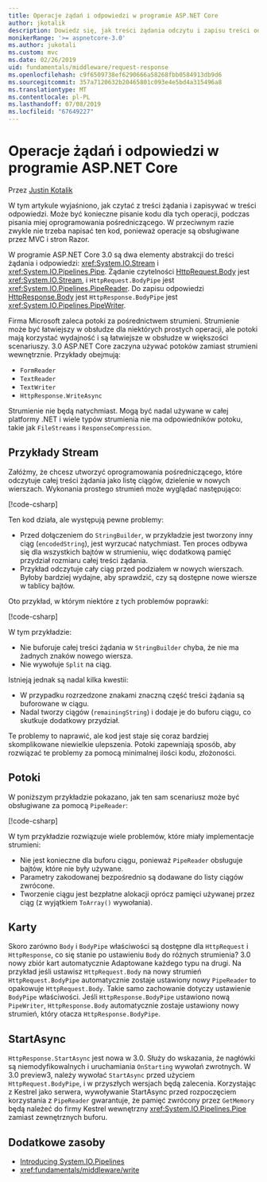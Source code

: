```yaml
---
title: Operacje żądań i odpowiedzi w programie ASP.NET Core
author: jkotalik
description: Dowiedz się, jak treści żądania odczytu i zapisu treści odpowiedzi w programie ASP.NET Core.
monikerRange: '>= aspnetcore-3.0'
ms.author: jukotali
ms.custom: mvc
ms.date: 02/26/2019
uid: fundamentals/middleware/request-response
ms.openlocfilehash: c9f6509738ef6290666a58268fbb0584913db9d6
ms.sourcegitcommit: 357a7120632b20465801c093e4e5bd4a315496a8
ms.translationtype: MT
ms.contentlocale: pl-PL
ms.lasthandoff: 07/08/2019
ms.locfileid: "67649227"
---
```

# <a name="request-and-response-operations-in-aspnet-core"></a>Operacje żądań i odpowiedzi w programie ASP.NET Core

Przez [Justin Kotalik](https://github.com/jkotalik)

W tym artykule wyjaśniono, jak czytać z treści żądania i zapisywać w treści odpowiedzi. Może być konieczne pisanie kodu dla tych operacji, podczas pisania miej oprogramowania pośredniczącego. W przeciwnym razie zwykle nie trzeba napisać ten kod, ponieważ operacje są obsługiwane przez MVC i stron Razor.

W programie ASP.NET Core 3.0 są dwa elementy abstrakcji do treści żądania i odpowiedzi: <xref:System.IO.Stream> i <xref:System.IO.Pipelines.Pipe>. Żądanie czytelności [HttpRequest.Body](xref:Microsoft.AspNetCore.Http.HttpRequest.Body) jest <xref:System.IO.Stream>, i `HttpRequest.BodyPipe` jest <xref:System.IO.Pipelines.PipeReader>. Do zapisu odpowiedzi [HttpResponse.Body](xref:Microsoft.AspNetCore.Http.HttpResponse.Body) jest `HttpResponse.BodyPipe` jest <xref:System.IO.Pipelines.PipeWriter>.

Firma Microsoft zaleca potoki za pośrednictwem strumieni. Strumienie może być łatwiejszy w obsłudze dla niektórych prostych operacji, ale potoki mają korzystać wydajność i są łatwiejsze w obsłudze w większości scenariuszy. 3\.0 ASP.NET Core zaczyna używać potoków zamiast strumieni wewnętrznie. Przykłady obejmują:

- `FormReader`
- `TextReader`
- `TextWriter`
- `HttpResponse.WriteAsync`

Strumienie nie będą natychmiast. Mogą być nadal używane w całej platformy .NET i wiele typów strumienia nie ma odpowiedników potoku, takie jak `FileStreams` i `ResponseCompression`.

## <a name="stream-examples"></a>Przykłady Stream

Załóżmy, że chcesz utworzyć oprogramowania pośredniczącego, które odczytuje całej treści żądania jako listę ciągów, dzielenie w nowych wierszach. Wykonania prostego strumień może wyglądać następująco:

[!code-csharp[](request-response/samples/3.x/RequestResponseSample/Startup.cs?name=GetListOfStringsFromStream)]

Ten kod działa, ale występują pewne problemy:

- Przed dołączeniem do `StringBuilder`, w przykładzie jest tworzony inny ciąg (`encodedString`), jest wyrzucać natychmiast. Ten proces odbywa się dla wszystkich bajtów w strumieniu, więc dodatkową pamięć przydział rozmiaru całej treści żądania.
- Przykład odczytuje cały ciąg przed podziałem w nowych wierszach. Byłoby bardziej wydajne, aby sprawdzić, czy są dostępne nowe wiersze w tablicy bajtów.

Oto przykład, w którym niektóre z tych problemów poprawki:

[!code-csharp[](request-response/samples/3.x/RequestResponseSample/Startup.cs?name=GetListOfStringsFromStreamMoreEfficient)]

W tym przykładzie:

- Nie buforuje całej treści żądania w `StringBuilder` chyba, że nie ma żadnych znaków nowego wiersza.
- Nie wywołuje `Split` na ciąg.

Istnieją jednak są nadal kilka kwestii:

- W przypadku rozrzedzone znakami znaczną część treści żądania są buforowane w ciągu.
- Nadal tworzy ciągów (`remainingString`) i dodaje je do buforu ciągu, co skutkuje dodatkowy przydział.

Te problemy to naprawić, ale kod jest staje się coraz bardziej skomplikowane niewielkie ulepszenia. Potoki zapewniają sposób, aby rozwiązać te problemy za pomocą minimalnej ilości kodu, złożoności.

## <a name="pipelines"></a>Potoki

W poniższym przykładzie pokazano, jak ten sam scenariusz może być obsługiwane za pomocą `PipeReader`:

[!code-csharp[](request-response/samples/3.x/RequestResponseSample/Startup.cs?name=GetListOfStringFromPipe)]

W tym przykładzie rozwiązuje wiele problemów, które miały implementacje strumieni:

- Nie jest konieczne dla buforu ciągu, ponieważ `PipeReader` obsługuje bajtów, które nie były używane.
- Parametry zakodowanej bezpośrednio są dodawane do listy ciągów zwrócone.
- Tworzenie ciągu jest bezpłatne alokacji oprócz pamięci używanej przez ciąg (z wyjątkiem `ToArray()` wywołania).

## <a name="adapters"></a>Karty

Skoro zarówno `Body` i `BodyPipe` właściwości są dostępne dla `HttpRequest` i `HttpResponse`, co się stanie po ustawieniu `Body` do różnych strumienia? 3\.0 nowy zbiór kart automatycznie Adaptowane każdego typu na drugi. Na przykład jeśli ustawisz `HttpRequest.Body` na nowy strumień `HttpRequest.BodyPipe` automatycznie zostaje ustawiony nowy `PipeReader` to opakowuje `HttpRequest.Body`. Takie samo zachowanie dotyczy ustawienie `BodyPipe` właściwości. Jeśli `HttpResponse.BodyPipe` ustawiono nową `PipeWriter`, `HttpResponse.Body` automatycznie zostaje ustawiony nowy strumień, który otacza `HttpResponse.BodyPipe`.

## <a name="startasync"></a>StartAsync

`HttpResponse.StartAsync` jest nowa w 3.0. Służy do wskazania, że nagłówki są niemodyfikowalnych i uruchamiania `OnStarting` wywołań zwrotnych. W 3.0 preview3, należy wywołać `StartAsync` przed użyciem `HttpRequest.BodyPipe`, i w przyszłych wersjach będą zalecenia. Korzystając z Kestrel jako serwera, wywoływanie StartAsync przed rozpoczęciem korzystania z `PipeReader` gwarantuje, że pamięć zwrócony przez `GetMemory` będą należeć do firmy Kestrel wewnętrzny <xref:System.IO.Pipelines.Pipe> zamiast zewnętrznych buforu.

## <a name="additional-resources"></a>Dodatkowe zasoby

- [Introducing System.IO.Pipelines](https://devblogs.microsoft.com/dotnet/system-io-pipelines-high-performance-io-in-net/)
- <xref:fundamentals/middleware/write>

